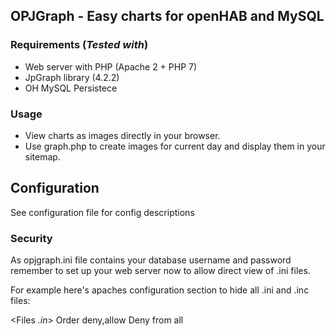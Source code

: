 ## OPJGraph - Easy charts for openHAB and MySQL

### Requirements (*Tested with*)

- Web server with PHP (Apache 2 + PHP 7)
- JpGraph library (4.2.2)
- OH MySQL Persistece


### Usage

- View charts as images directly in your browser. 
- Use graph.php to create images for current day and display them in your sitemap.


## Configuration

See configuration file for config descriptions


### Security

As opjgraph.ini file contains your database username and password remember to set up your web server now to allow direct view of .ini files.

For example here's apaches configuration section to hide all .ini and .inc files:

<Files *.in*>
    Order deny,allow
    Deny from all
</Files>
